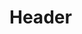 <!-- TITLE: Saccharomyces Cerevisiae -->
<!-- SUBTITLE: A quick summary of Saccharomyces Cerevisiae -->

# Header